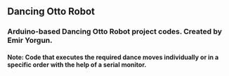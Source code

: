 ## Dancing Otto Robot
### Arduino-based Dancing Otto Robot project codes. Created by Emir Yorgun.

#### Note: Code that executes the required dance moves individually or in a specific order with the help of a serial monitor.
